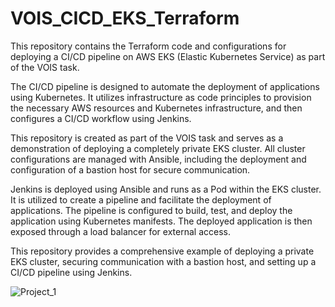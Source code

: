 # VOIS_CICD_EKS_Terraform

This repository contains the Terraform code and configurations for deploying a CI/CD pipeline on AWS EKS (Elastic Kubernetes Service) as part of the VOIS task.

The CI/CD pipeline is designed to automate the deployment of applications using Kubernetes. It utilizes infrastructure as code principles to provision the necessary AWS resources and Kubernetes infrastructure, and then configures a CI/CD workflow using Jenkins.

This repository is created as part of the VOIS task and serves as a demonstration of deploying a completely private EKS cluster. All cluster configurations are managed with Ansible, including the deployment and configuration of a bastion host for secure communication.

Jenkins is deployed using Ansible and runs as a Pod within the EKS cluster. It is utilized to create a pipeline and facilitate the deployment of applications. The pipeline is configured to build, test, and deploy the application using Kubernetes manifests. The deployed application is then exposed through a load balancer for external access.

This repository provides a comprehensive example of deploying a private EKS cluster, securing communication with a bastion host, and setting up a CI/CD pipeline using Jenkins.

![Project_1](https://github.com/AhmedNabilSharawy/VOIS_CICD_EKS_Task_Terraform/assets/83243320/f2efa9f0-ca1f-4bf1-b3e1-3f68896021d2)
